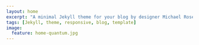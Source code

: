 ```yaml
---
layout: home
excerpt: "A minimal Jekyll theme for your blog by designer Michael Rose."
tags: [Jekyll, theme, responsive, blog, template]
image:
  feature: home-quantum.jpg
---
```

